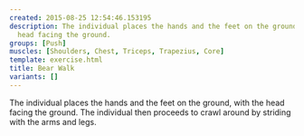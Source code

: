 ```yaml
---
created: 2015-08-25 12:54:46.153195
description: The individual places the hands and the feet on the ground, with the
  head facing the ground.
groups: [Push]
muscles: [Shoulders, Chest, Triceps, Trapezius, Core]
template: exercise.html
title: Bear Walk
variants: []
---
```

The individual places the hands and the feet on the ground, with the head facing the ground. The individual then proceeds to crawl around by striding with the arms and legs.